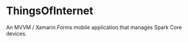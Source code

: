 ThingsOfInternet
================

An MVVM / Xamarin.Forms mobile application that manages Spark Core devices.
